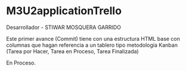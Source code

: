 # M3U2applicationTrello

Desarrollador - STIWAR MOSQUERA GARRIDO

Este primer avance (Commit) tiene con una estructura HTML base con columnas que hagan referencia a un tablero tipo metodología Kanban (Tarea por Hacer, Tarea en Proceso, Tarea Finalizada)

En Proceso.